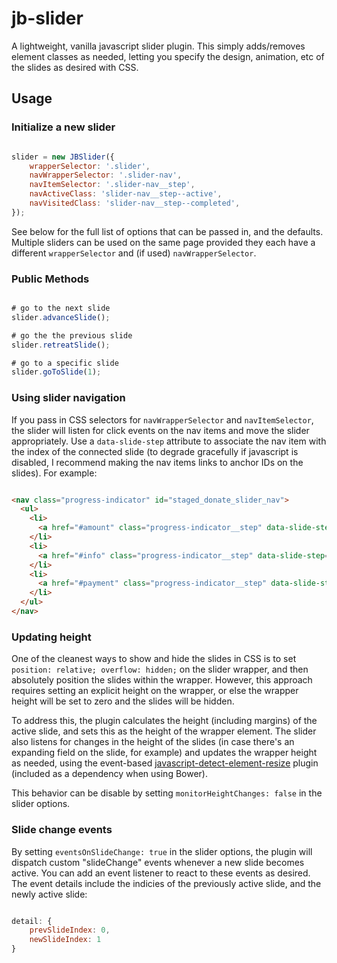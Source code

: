 # jb-slider

A lightweight, vanilla javascript slider plugin. This simply adds/removes element classes as needed, letting you specify the design, animation, etc of the slides as desired with CSS.

## Usage

### Initialize a new slider

```javascript

slider = new JBSlider({
	wrapperSelector: '.slider',
	navWrapperSelector: '.slider-nav',
	navItemSelector: '.slider-nav__step',
	navActiveClass: 'slider-nav__step--active',
	navVisitedClass: 'slider-nav__step--completed',
});

```

See below for the full list of options that can be passed in, and the defaults. Multiple sliders can be used on the same page provided they each have a different `wrapperSelector` and (if used) `navWrapperSelector`.

### Public Methods

```javascript

# go to the next slide
slider.advanceSlide();

# go the the previous slide
slider.retreatSlide();

# go to a specific slide
slider.goToSlide(1);

```

### Using slider navigation

If you pass in CSS selectors for `navWrapperSelector` and `navItemSelector`, the slider will listen for click events on the nav items and move the slider appropriately. Use a `data-slide-step` attribute to associate the nav item with the index of the connected slide (to degrade gracefully if javascript is disabled, I recommend making the nav items links to anchor IDs on the slides). For example:

```html

<nav class="progress-indicator" id="staged_donate_slider_nav">
  <ul>
    <li>
      <a href="#amount" class="progress-indicator__step" data-slide-step="0">Amount</a>
    </li>
    <li>
      <a href="#info" class="progress-indicator__step" data-slide-step="1">Your Info</a>
    </li>
    <li>
      <a href="#payment" class="progress-indicator__step" data-slide-step="2">Payment</a>  
    </li>
  </ul>
</nav>

```

### Updating height

One of the cleanest ways to show and hide the slides in CSS is to set `position: relative; overflow: hidden;` on the slider wrapper, and then absolutely position the slides within the wrapper. However, this approach requires setting an explicit height on the wrapper, or else the wrapper height will be set to zero and the slides will be hidden.

To address this, the plugin calculates the height (including margins) of the active slide, and sets this as the height of the wrapper element. The slider also listens for changes in the height of the slides (in case there's an expanding field on the slide, for example) and updates the wrapper height as needed, using the event-based [javascript-detect-element-resize](https://github.com/sdecima/javascript-detect-element-resize) plugin (included as a dependency when using Bower).

This behavior can be disable by setting `monitorHeightChanges: false` in the slider options.

### Slide change events

By setting `eventsOnSlideChange: true` in the slider options, the plugin will dispatch custom "slideChange" events whenever a new slide becomes active. You can add an event listener to react to these events as desired. The event details include the indicies of the previously active slide, and the newly active slide:

```javascript

detail: {
	prevSlideIndex: 0,
	newSlideIndex: 1
}

```
